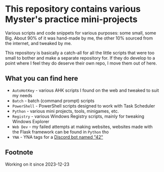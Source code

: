 # This repository contains various Myster's practice mini-projects
Various scripts and code snippets for various purposes: some small, some Big.
About 90% of it was hand-made by me, the other 10% sourced from the internet, and tweaked by me.

This repository is basically a catch-all for all the little scripts that were too small to bother and make a separate repository for.
If they do develop to a point where I feel they do deserve their own repo, I move them out of here.

## What you can find here
- `AutoHotKey` - various AHK scripts I found on the web and tweaked to suit my needs
- `Batch` - batch (command prompt) scripts
- `PowerShell` - PowerShell scripts designed to work with Task Scheduler
- `Python` - various mini projects, tools, minigames, etc.
- `Registry` - various Windows Registry scripts, mainly for tweaking Windows Explorer
- `Web Dev` - my failed attempts at making websites, websites made with the Flask framework can be found in `Python` tho
- `YNA` - YNA tags for a [Discord bot named "42"](https://42.rockett.space/)


## Footnote
Working on it since 2023-12-23
